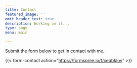 ```yaml
---
title: Contact
featured_image: ''
omit_header_text: true
description: Working on it...
type: page
menu: main

---
```


Submit the form below to get in contact with me. 

{{< form-contact action="https://formspree.io/f/xeqbkloy"  >}}

